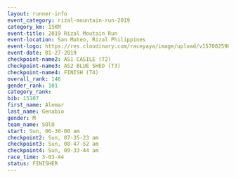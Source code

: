 ```yaml
---
layout: runner-info 
event_category: rizal-mountain-run-2019 
category_km: 15KM 
event-title: 2019 Rizal Moutain Run 
event-location: San Mateo, Rizal Philippines 
event-logo: https://res.cloudinary.com/raceyaya/image/upload/v1570025909/logo/rizal-mountain_gkfete.jpg 
event-date: 01-27-2019 
checkpoint-name2: AS1 CASILE (T2) 
checkpoint-name3: AS2 BLUE SHED (T3) 
checkpoint-name4: FINISH (T4) 
overall_rank: 146
gender_rank: 101
category_rank: 
bib: 15107
first_name: Alemar
last_name: Genabio
gender: M
team_name: SOlO
start: Sun, 06-30-00 am
checkpoint2: Sun, 07-35-23 am
checkpoint3: Sun, 08-47-52 am
checkpoint4: Sun, 09-33-44 am
race_time: 3-03-44
status: FINISHER
---
```

